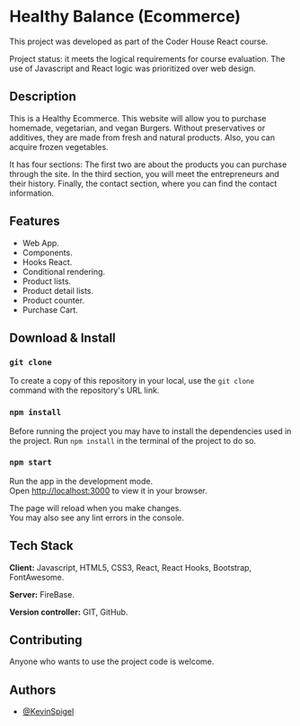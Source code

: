 # Healthy Balance (Ecommerce)

This project was developed as part of the Coder House React course.

Project status: it meets the logical requirements for course evaluation.
The use of Javascript and React logic was prioritized over web design.



## Description
This is a Healthy Ecommerce. This website will allow you to purchase homemade, vegetarian, and vegan Burgers. Without preservatives or additives, they are made from fresh and natural products. Also, you can acquire frozen vegetables.

It has four sections:
The first two are about the products you can purchase through the site.
In the third section, you will meet the entrepreneurs and their history.
Finally, the contact section, where you can find the contact information.



## Features

- Web App.
- Components.
- Hooks React.
- Conditional rendering.
- Product lists.
- Product detail lists.
- Product counter.
- Purchase Cart.



## Download & Install

### `git clone`
To create a copy of this repository in your local, use the `git clone` command with the repository's URL link.

### `npm install`

Before running the project you may have to install the dependencies used in the project.
Run `npm install` in the terminal of the project to do so.

### `npm start`

Run the app in the development mode.\
Open [http://localhost:3000](http://localhost:3000) to view it in your browser.

The page will reload when you make changes.\
You may also see any lint errors in the console.



## Tech Stack

**Client:** Javascript, HTML5, CSS3, React, React Hooks, Bootstrap, FontAwesome.

**Server:** FireBase.

**Version controller:** GIT, GitHub.



## Contributing

Anyone who wants to use the project code is welcome.



## Authors

- [@KevinSpigel](https://github.com/KevinSpigel)

